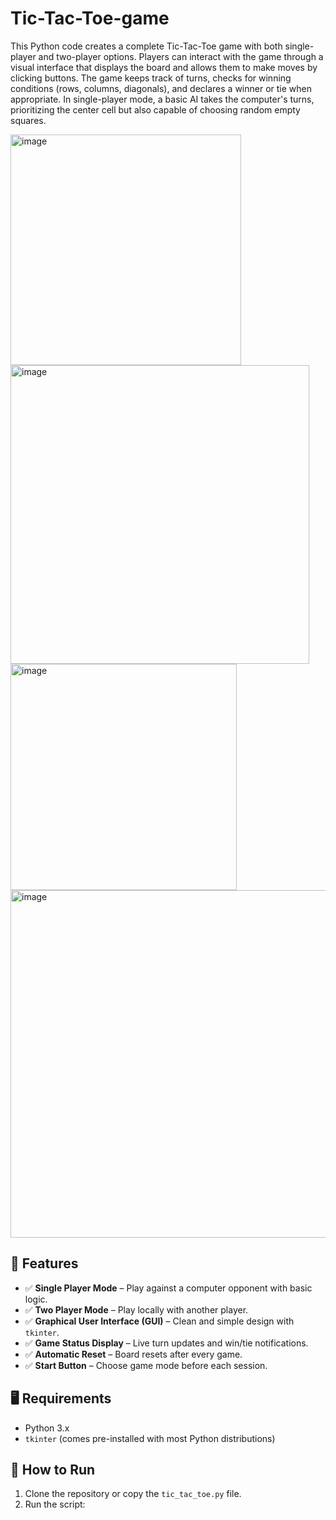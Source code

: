 # Tic-Tac-Toe-game


This Python code creates a complete Tic-Tac-Toe game with both single-player and two-player options. Players can interact with the game through a visual interface that displays the board and allows them to make moves by clicking buttons. The game keeps track of turns, checks for winning conditions (rows, columns, diagonals), and declares a winner or tie when appropriate. In single-player mode, a basic AI takes the computer's turns, prioritizing the center cell but also capable of choosing random empty squares.

<img width="369" alt="image" src="https://github.com/Avistriker/Project_3/assets/169985176/c45330c6-cba1-480f-942d-3187c2aeeceb">


<img width="478" alt="image" src="https://github.com/Avistriker/Project_3/assets/169985176/d3c6b39e-c2b2-4a9f-9a53-a432ed5195f8">


<img width="362" alt="image" src="https://github.com/Avistriker/Project_3/assets/169985176/4d04817f-4628-4f89-b854-b8ac72c0a8f2">


<img width="556" alt="image" src="https://github.com/Avistriker/Project_3/assets/169985176/89f7301c-f2ad-4c50-b0a9-4eabacb59efc">

## 🧩 Features

- ✅ **Single Player Mode** – Play against a computer opponent with basic logic.
- ✅ **Two Player Mode** – Play locally with another player.
- ✅ **Graphical User Interface (GUI)** – Clean and simple design with `tkinter`.
- ✅ **Game Status Display** – Live turn updates and win/tie notifications.
- ✅ **Automatic Reset** – Board resets after every game.
- ✅ **Start Button** – Choose game mode before each session.

## 🖥️ Requirements

- Python 3.x
- `tkinter` (comes pre-installed with most Python distributions)

## 🚀 How to Run

1. Clone the repository or copy the `tic_tac_toe.py` file.
2. Run the script:

```bash
